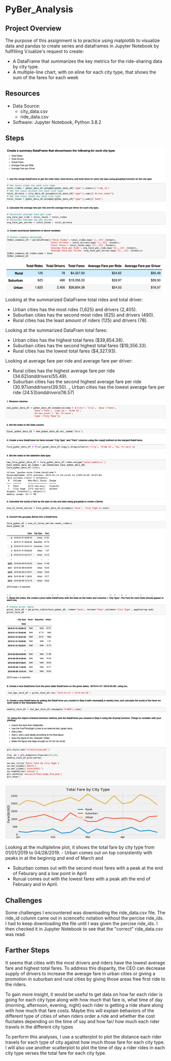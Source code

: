 # PyBer_Analysis

## Project Overview
The purpose of this assignment is to practice using matplotlib to visualize data and pandas to create series and dataframes in Jupyter Notebook by fullfilling V.Iualize's request to create:

- A DataFrame that summarizes the key metrics for the ride-sharing data by city type.
- A multiple-line chart, with on eline for each city type, that shows the sum of the fares for each week

## Resources
- Data Source:
    - city_data.csv
    - ride_data.csv
- Software: Jupyter Notebook, Python 3.8.2

## Steps
![0](https://github.com/sdang101/PyBer_Analysis/blob/master/analysis/0.png)
![1](https://github.com/sdang101/PyBer_Analysis/blob/master/analysis/1.png)
![PyBer_Summary_Df](https://github.com/sdang101/PyBer_Analysis/blob/master/analysis/PyBer_Summary_Df.png)

Looking at the summarized DataFrame total rides and total driver:
- Urban cities has the most rides (1,625) and drivers (2,405).
- Suburban cities has the second most rides (625) and drivers (490).
- Rural cities has the least amount of riders (125) and drivers (78).

Looking at the summarized DataFram total fares:
- Urban cities has the highest total fares ($39,854.38).
- Suburban cities has the second highest total fares ($19,356.33).
- Rural cities has the lowest total fares ($4,327.93).

Looking at average fare per ride and average fare per driver:
- Rural cities has the highest average fare per ride ($34.62) and drivers ($55.49).
- Suburban cities has the second highest average fare per ride ($30.97) and drivers ($39.50).
_ Urban cities has the lowest average fare per ride ($24.53) and drivers ($16.57)

![2](https://github.com/sdang101/PyBer_Analysis/blob/master/analysis/2.png)
![3](https://github.com/sdang101/PyBer_Analysis/blob/master/analysis/3.png)
![4](https://github.com/sdang101/PyBer_Analysis/blob/master/analysis/4.png)
![5](https://github.com/sdang101/PyBer_Analysis/blob/master/analysis/5.png)

![Challenge_Fig](https://github.com/sdang101/PyBer_Analysis/blob/master/analysis/Challenge_Fig.png)

Looking at the multipleline plot, it shows the total fare by city type from 01/01/2019 to 04/28/2019. - Urban comes out on top consistently with peaks in at the beginnig and end of March and 
- Suburban comes out with the second most fares with a peak at the end of Feburary and a low point in April
- Rurual comes out with the lowest fares with a peak ath the end of February and in April.

## Challenges
Some challenges I encountered was downloading the ride_data.csv file. The ride_id colunm came out in sciencefic notation without the percise ride_ids. I had to keep downloading the file until I was given the percise ride_ids. I then checked it in Jupyter Notebook to see that the "correct" ride_data.csv was read.

## Farther Steps
It seems that cities with the most drivers and riders have the lowest average fare and highest total fares. To address this disparity, the CEO can decrease supply of drivers to increase the average fare in urban cities or giving a promotion in suburban and rural cities by giving those areas free first ride to the riders.

To gain more insight, it would be useful to get data on how far each rider is going for each city type along with how much that fare is, what time of day (morning, afternoon, evening, night) each rider is getting a ride share along with how much that fare costs. Maybe this will explain behaviors of the different type of cities of when riders order a ride and whether the cost fluctates depending on the time of say and how far/ how much each rider travels in the different city types

To perform this analyses, I use a scatterplot to plot the distance each rider travels for each type of city against how much those fare for each city type. I will also use another scatterplot to plot the time of day a rider rides in each city type verses the total fare for each city type.
